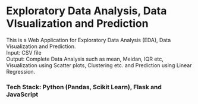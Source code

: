 # Exploratory Data Analysis, Data VIsualization and Prediction
This is a Web Application for Exploratory Data Analysis (EDA), Data Visualization and Prediction.  
Input: CSV file  
Output: Complete Data Analysis such as mean, Meidan, IQR etc, Visualization using Scatter plots, Clustering etc. and Prediction using Linear Regression.  

### Tech Stack: Python (Pandas, Scikit Learn), Flask and JavaScript
